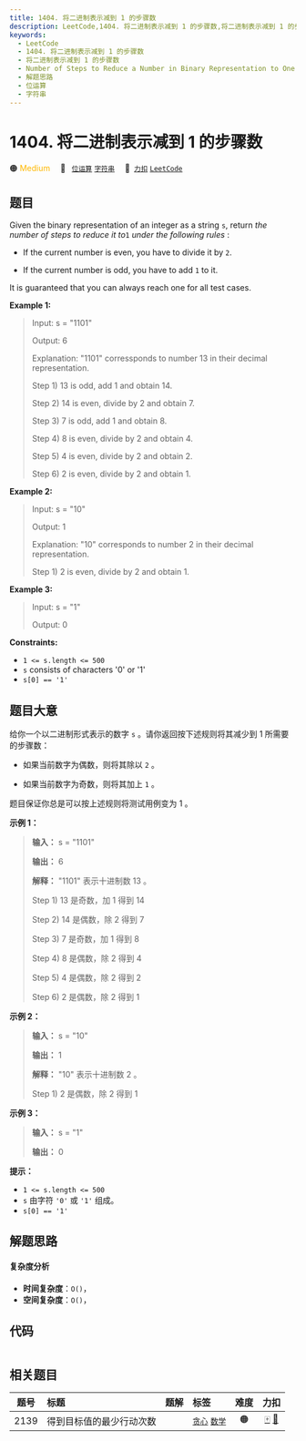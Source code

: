```yaml
---
title: 1404. 将二进制表示减到 1 的步骤数
description: LeetCode,1404. 将二进制表示减到 1 的步骤数,将二进制表示减到 1 的步骤数,Number of Steps to Reduce a Number in Binary Representation to One,解题思路,位运算,字符串
keywords:
  - LeetCode
  - 1404. 将二进制表示减到 1 的步骤数
  - 将二进制表示减到 1 的步骤数
  - Number of Steps to Reduce a Number in Binary Representation to One
  - 解题思路
  - 位运算
  - 字符串
---
```


# 1404. 将二进制表示减到 1 的步骤数

🟠 <font color=#ffb800>Medium</font>&emsp; 🔖&ensp; [`位运算`](/tag/bit-manipulation.md) [`字符串`](/tag/string.md)&emsp; 🔗&ensp;[`力扣`](https://leetcode.cn/problems/number-of-steps-to-reduce-a-number-in-binary-representation-to-one) [`LeetCode`](https://leetcode.com/problems/number-of-steps-to-reduce-a-number-in-binary-representation-to-one)

## 题目

Given the binary representation of an integer as a string `s`, return _the
number of steps to reduce it to_`1` _under the following rules_ :

  * If the current number is even, you have to divide it by `2`.

  * If the current number is odd, you have to add `1` to it.

It is guaranteed that you can always reach one for all test cases.



**Example 1:**

> Input: s = "1101"
> 
> Output: 6
> 
> Explanation: "1101" corressponds to number 13 in their decimal representation.
> 
> Step 1) 13 is odd, add 1 and obtain 14. 
> 
> Step 2) 14 is even, divide by 2 and obtain 7.
> 
> Step 3) 7 is odd, add 1 and obtain 8.
> 
> Step 4) 8 is even, divide by 2 and obtain 4.  
> 
> Step 5) 4 is even, divide by 2 and obtain 2. 
> 
> Step 6) 2 is even, divide by 2 and obtain 1.  

**Example 2:**

> Input: s = "10"
> 
> Output: 1
> 
> Explanation: "10" corresponds to number 2 in their decimal representation.
> 
> Step 1) 2 is even, divide by 2 and obtain 1.  

**Example 3:**

> Input: s = "1"
> 
> Output: 0

**Constraints:**

  * `1 <= s.length <= 500`
  * `s` consists of characters '0' or '1'
  * `s[0] == '1'`


## 题目大意

给你一个以二进制形式表示的数字 `s` 。请你返回按下述规则将其减少到 1 所需要的步骤数：

  * 如果当前数字为偶数，则将其除以 `2` 。

  * 如果当前数字为奇数，则将其加上 `1` 。

题目保证你总是可以按上述规则将测试用例变为 1 。



**示例 1：**

> 
> 
> 
> 
> 
> **输入：** s = "1101"
> 
> **输出：** 6
> 
> **解释：** "1101" 表示十进制数 13 。
> 
> Step 1) 13 是奇数，加 1 得到 14 
> 
> Step 2) 14 是偶数，除 2 得到 7
> 
> Step 3) 7  是奇数，加 1 得到 8
> 
> Step 4) 8  是偶数，除 2 得到 4  
> 
> Step 5) 4  是偶数，除 2 得到 2 
> 
> Step 6) 2  是偶数，除 2 得到 1  
> 
> 

**示例 2：**

> 
> 
> 
> 
> 
> **输入：** s = "10"
> 
> **输出：** 1
> 
> **解释：** "10" 表示十进制数 2 。
> 
> Step 1) 2 是偶数，除 2 得到 1 
> 
> 

**示例 3：**

> 
> 
> 
> 
> 
> **输入：** s = "1"
> 
> **输出：** 0
> 
> 



**提示：**

  * `1 <= s.length <= 500`
  * `s` 由字符 `'0'` 或 `'1'` 组成。
  * `s[0] == '1'`


## 解题思路

#### 复杂度分析

- **时间复杂度**：`O()`，
- **空间复杂度**：`O()`，

## 代码

```javascript

```

## 相关题目

<!-- prettier-ignore -->
| 题号 | 标题 | 题解 | 标签 | 难度 | 力扣 |
| :------: | :------ | :------: | :------ | :------: | :------: |
| 2139 | 得到目标值的最少行动次数 |  |  [`贪心`](/tag/greedy.md) [`数学`](/tag/math.md) | 🟠 | [🀄️](https://leetcode.cn/problems/minimum-moves-to-reach-target-score) [🔗](https://leetcode.com/problems/minimum-moves-to-reach-target-score) |